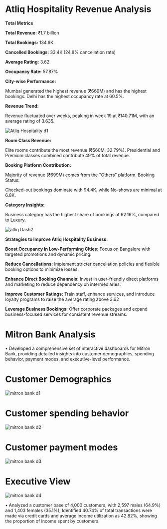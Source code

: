 # Atliq Hospitality Revenue Analysis
**Total Metrics**

**Total Revenue:** ₹1.7 billion

**Total Bookings:** 134.6K

**Cancelled Bookings:** 33.4K (24.8% cancellation rate)

**Average Rating:** 3.62

**Occupancy Rate:** 57.87%

**City-wise Performance:**


Mumbai generated the highest revenue (₹669M) and has the highest bookings.
Delhi has the highest occupancy rate at 60.5%.


**Revenue Trend:**


Revenue fluctuated over weeks, peaking in week 19 at ₹140.71M, with an average rating of 3.635.


 ![Atliq Hospitality d1](https://github.com/user-attachments/assets/9a11bb7c-a444-410d-a008-c8ec15c3c888)

 **Room Class Revenue:**

Elite rooms contribute the most revenue (₹560M, 32.79%).
Presidential and Premium classes combined contribute 49% of total revenue.

**Booking Platform Contribution:**

Majority of revenue (₹699M) comes from the "Others" platform.
Booking Status:

Checked-out bookings dominate with 94.4K, while No-shows are minimal at 6.8K.

**Category Insights:**

Business category has the highest share of bookings at 62.16%, compared to Luxury.

![atliq Dash2](https://github.com/user-attachments/assets/45236dfd-a94c-4488-925c-1534568e5b01)



**Strategies to Improve Atliq Hospitality Business:**

**Boost Occupancy in Low-Performing Cities:** Focus on Bangalore with targeted promotions and dynamic pricing.

**Reduce Cancellations:** Implement stricter cancellation policies and flexible booking options to minimize losses.

**Enhance Direct Booking Channels:** Invest in user-friendly direct platforms and marketing to reduce dependency on intermediaries.

**Improve Customer Ratings:** Train staff, enhance services, and introduce loyalty programs to raise the average rating above 3.62

**Leverage Business Bookings:** Offer corporate packages and expand business-focused services for consistent revenue streams.









 
# Mitron Bank Analysis 

•	Developed a comprehensive set of interactive dashboards for Mitron Bank, providing detailed insights into customer demographics, spending behavior, payment modes, and executive-level performance.

# Customer Demographics
![mitron bank d1](https://github.com/user-attachments/assets/0106c2d1-ce21-4382-a488-ac268d693b2f)

# Customer spending behavior
![mitron bank d2](https://github.com/user-attachments/assets/5b5db836-55b6-4925-bcd2-23bb36c2d836)

# Customer payment modes
![mitron bank d3](https://github.com/user-attachments/assets/a12d1203-ece3-4d97-9564-9921c8491530)

# Executive View
![mitron bank d4](https://github.com/user-attachments/assets/e7f59e60-d964-4806-9968-ef0918e468a3)








•	Analyzed a customer base of 4,000 customers, with 2,597 males (64.9%) and 1,403 females (35.1%), Identified 40.74% of total transactions were made via credit cards and average income utilization as 42.82%, showing the proportion of income spent by customers.
